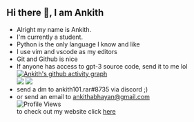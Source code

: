 ## Hi there 👋, I am Ankith  
- Alright my name is Ankith.  
- I'm currently a student. 
- Python is the only language I know and like  
- I use vim and vscode as my editors  
- Git and Github is nice  
- If anyone has access to gpt-3 source code, send it to me lol  
[![Ankith's github activity graph](https://activity-graph.herokuapp.com/graph?username=AnkithAbhayan)](https://github.com/ashutosh00710/github-readme-activity-graph)     
<img src="https://github-readme-stats.vercel.app/api?username=AnkithAbhayan&theme=merko&include_all_commits=true"/>  <img src="https://github-readme-stats.vercel.app/api/top-langs/?username=AnkithAbhayan&card_width=325"/>  
- send a dm to ankith101.rar#8735 via discord ;)      
- or send an email to ankithabhayan@gmail.com   
![Profile Views](https://api.ghprofile.me/view?username=AnkithAbhayan&label=profile_views)  
to check out my website click [here](https://www.youtube.com/watch?v=j5a0jTc9S10)    
